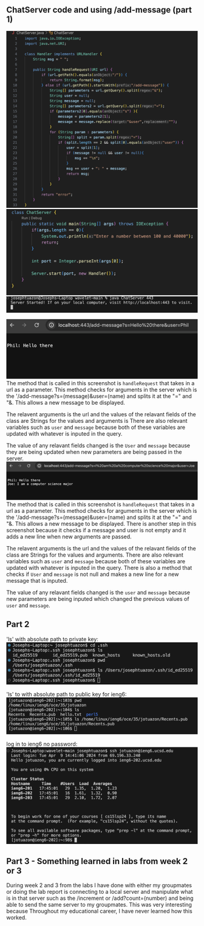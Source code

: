 ## ChatServer code and using /add-message (part 1)
![image](ChatServer.png)
![image](classChatServer.png)
![image](runningadd-message.png)

![image](add-message1.png)
The method that is called in this screenshot is ```handleRequest``` that takes in a url as a parameter. This method checks for arguments in the server which is the '/add-message?s=(message)&user=(name) and splits it at the "=" and "&. This allows a new message to be displayed.

The relavent arguments is the url and the values of the relavant fields of the class are Strings for the values and arguments is There are also relevant variables such as ```user``` and ```message``` because both of these variables are updated with whatever is inputed in the query.

The value of any relavant fields changed is the ```User``` and ```message``` because they are being updated when new parameters are being passed in the server. 
![image](add-message2.png)
The method that is called in this screenshot is ```handleRequest``` that takes in a url as a parameter. This method checks for arguments in the server which is the '/add-message?s=(message)&user=(name) and splits it at the "=" and "&. This allows a new message to be displayed. There is another step in this screenshot because it checks if a message and user is not empty and it adds a new line when new arguments are passed.


The relavent arguments is the url and the values of the relavant fields of the class are Strings for the values and arguments. There are also relevant variables such as ```user``` and ```message``` because both of these variables are updated with whatever is inputed in the query. There is also a method that checks if ```User``` and ```message``` is not null and makes a new line for a new message that is inputed.

The value of any relavant fields changed is the ```user``` and ```message``` because new parameters are being inputed which changed the previous values of ```user``` and ```message```.

## Part 2

'ls' with absolute path to private key: 
![image](lsabspath.png)

'ls' to with absolute path to public key for ieng6:
![imaga](lsieng6.png)

log in to ieng6 no password:
![image](ieng6nopass.png)



## Part 3 - Something learned in labs from week 2 or 3
During week 2 and 3 from the labs I have done with either my groupmates or doing the lab report is connecting to a local server and manipulate what is in that server such as the /increment or /add?count=(number) and being able to send the same server to my groupmates. This was very interesting because Throughout my educational career, I have never learned how this worked.
